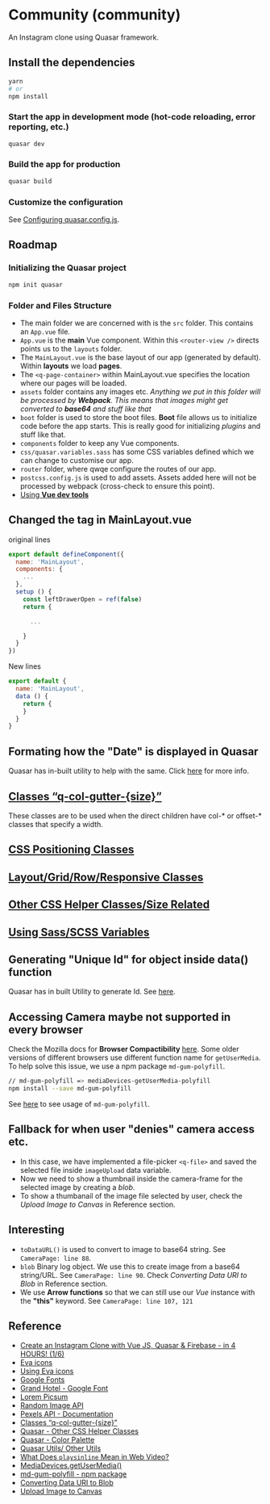 # Community (community)

An Instagram clone using Quasar framework.

## Install the dependencies
```bash
yarn
# or
npm install
```

### Start the app in development mode (hot-code reloading, error reporting, etc.)
```bash
quasar dev
```


### Build the app for production
```bash
quasar build
```

### Customize the configuration
See [Configuring quasar.config.js](https://v2.quasar.dev/quasar-cli-vite/quasar-config-js).

## Roadmap

### Initializing the Quasar project
```bash
npm init quasar
```

### Folder and Files Structure

- The main folder we are concerned with is the `src` folder. This contains an `App.vue` file.
- `App.vue` is the **main** Vue component. Within this `<router-view />` directs points us to the `layouts` folder.
- The `MainLayout.vue` is the base layout of our app (generated by default). Within **layouts** we load **pages**.
- The `<q-page-container>` within MainLayout.vue specifies the location where our pages will be loaded.
- `assets` folder contains any images etc. *Anything we put in this folder will be processed by **Webpack**. This means that images might get converted to **base64** and stuff like that*
- `boot` folder is used to store the boot files. **Boot** file allows us to initialize code before the app starts. This is really good for initializing *plugins* and stuff like that.
- `components` folder to keep any Vue components.
- `css/quasar.variables.sass` has some CSS variables defined which we can change to customise our app.
- `router` folder, where qwqe configure the routes of our app.
- `postcss.config.js` is used to add assets. Assets added here will not be processed by webpack (cross-check to ensure this point).
- [Using **Vue dev tools**](https://youtu.be/9tyFBchdb00?list=PLAiDzIdBfy8h6HgfQg3namagsCUT0Y2Bs&t=559)

## Changed the <script></script> tag in MainLayout.vue
original lines
```javascript
export default defineComponent({
  name: 'MainLayout',
  components: {
    ...
  },
  setup () {
    const leftDrawerOpen = ref(false)
    return {

      ...

    }
  }
})
```

New lines
```javascript
export default {
  name: 'MainLayout',
  data () {
    return {
    }
  }
}
```

## Formating how the "Date" is displayed in Quasar

Quasar has in-built utility to help with the same. Click [here](https://quasar.dev/quasar-utils/date-utils#introduction) for more info.

## [Classes “q-col-gutter-{size}”](https://quasar.dev/layout/grid/gutter#classes-q-col-gutter-size)

These classes are to be used when the direct children have col-* or offset-* classes that specify a width.

## [CSS Positioning Classes](https://quasar.dev/style/positioning#introduction)

## [Layout/Grid/Row/Responsive Classes](https://quasar.dev/layout/grid/row#responsive-classes)

## [Other CSS Helper Classes/Size Related](https://quasar.dev/style/other-helper-classes#size-related)

## [Using Sass/SCSS Variables](https://quasar.dev/style/color-palette#using-sass-scss-variables)

## Generating "Unique Id" for object inside data() function

Quasar has in built Utility to generate Id. See [here](https://quasar.dev/quasar-utils/other-utils#uid-generate-uid).

## Accessing Camera maybe not supported in every browser
Check the Mozilla docs for **Browser Compactibility** [here](https://developer.mozilla.org/en-US/docs/Web/API/MediaDevices/getUserMedia#browser_compatibility). Some older versions of different browsers use different function name for `getUserMedia`. To help solve this issue, we use a npm package `md-gum-polyfill`.

```bash
// md-gum-polyfill => mediaDevices-getUserMedia-polyfill
npm install --save md-gum-polyfill
```
See [here](https://github.com/mozdevs/mediaDevices-getUserMedia-polyfill#readme) to see usage of `md-gum-polyfill`.

## Fallback for when user "denies" camera access etc.

- In this case, we have implemented a file-picker `<q-file>` and saved the selected file inside `imageUpload` data variable.
- Now we need to show a thumbnail inside the camera-frame for the selected image by creating a *blob*.
- To show a thumbanail of the image file selected by user, check the *Upload Image to Canvas* in Reference section.

## Interesting

- `toDataURL()` is used to convert to image to base64 string. See `CameraPage: line 88`.
- `blob` Binary log object. We use this to create image from a base64 string/URL. See `CameraPage: line 90`. Check *Converting Data URI to Blob* in Reference section.
- We use **Arrow functions** so that we can still use our *Vue* instance with the **"this"** keyword. See `CameraPage: line 107, 121`

## Reference

- [Create an Instagram Clone with Vue JS, Quasar & Firebase - in 4 HOURS! (1/6)](https://www.youtube.com/watch?v=9tyFBchdb00&list=PLAiDzIdBfy8h6HgfQg3namagsCUT0Y2Bs)
- [Eva icons](https://akveo.github.io/eva-icons/#/)
- [Using Eva icons](https://quasar.dev/vue-components/icon#webfont-usage)
- [Google Fonts](https://fonts.google.com/)
- [Grand Hotel - Google Font](https://fonts.google.com/share?selection.family=Grand+Hotel)
- [Lorem Picsum](https://picsum.photos/)
- [Random Image API](https://random.responsiveimages.io/)
- [Pexels API - Documentation](https://www.pexels.com/api/documentation/#photos-overview)
- [Classes “q-col-gutter-{size}”](https://quasar.dev/layout/grid/gutter#classes-q-col-gutter-size)
- [Quasar - Other CSS Helper Classes](https://quasar.dev/style/other-helper-classes)
- [Quasar - Color Palette](https://quasar.dev/style/color-palette)
- [Quasar Utils/ Other Utils](https://quasar.dev/quasar-utils/other-utils)
- [What Does `playsinline` Mean in Web Video?](https://css-tricks.com/what-does-playsinline-mean-in-web-video/)
- [MediaDevices.getUserMedia()](https://developer.mozilla.org/en-US/docs/Web/API/MediaDevices/getUserMedia)
- [md-gum-polyfill - npm package](https://www.npmjs.com/package/md-gum-polyfill)
- [Converting Data URI to Blob](https://stackoverflow.com/questions/12168909/blob-from-dataurl)
- [Upload Image to Canvas](https://stackoverflow.com/questions/10906734/how-to-upload-image-into-html5-canvas)
